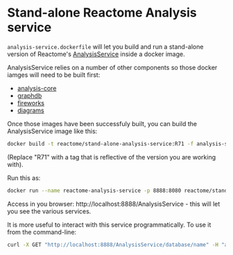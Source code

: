 # Stand-alone Reactome Analysis service

`analysis-service.dockerfile` will let you build and run a stand-alone version of Reactome's [AnalysisService](https://reactome.org/dev/analysis-service) inside a docker image.

AnalysisService relies on a number of other components so those docker iamges will need to be built first:
 - [analysis-core](../analysis-core)
 - [graphdb](../neo4j)
 - [fireworks](../fireworks-generator)
 - [diagrams](../diagram-generator)

Once those images have been successfuly built, you can build the AnalysisService image like this:

```bash
docker build -t reactome/stand-alone-analysis-service:R71 -f analysis-service.dockerfile .
```
(Replace "R71" with a tag that is reflective of the version you are working with).

Run this as:
```bash
docker run --name reactome-analysis-service -p 8888:8080 reactome/stand-alone-analysis-service:R71
```

Access in you browser: http://localhost:8888/AnalysisService - this will let you see the various services.

It is more useful to interact with this service programmatically. To use it from the command-line:
```bash
curl -X GET "http://localhost:8888/AnalysisService/database/name" -H "accept: text/plain"
```
